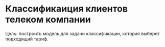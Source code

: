 # Классификаиция клиентов телеком компании

Цель: построить модель для задачи классификации, которая выберет подходящий тариф.
